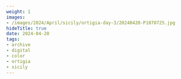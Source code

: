 ```yaml
---
weight: 1
images:
- /images/2024/April/sicily/ortigia-day-3/20240420-P1070725.jpg
hideTitle: true
date: 2024-04-20
tags:
- archive
- digital
- color
- ortigia
- sicily
---
```


